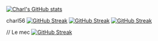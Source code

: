 [![Charl's GitHub stats](https://github-readme-stats.vercel.app/api?username=charl56)](https://github.com/anuraghazra/github-readme-stats)

charl56
[![GitHub Streak](https://github-readme-streak-stats.herokuapp.com/?user=charl56)](https://git.io/streak-stats)
[![GitHub Streak](https://github-readme-streak-stats.herokuapp.com/?user=charl56&theme=dark)](https://git.io/streak-stats)
[![GitHub Streak](https://streak-stats.demolab.com/?user=charl56&theme=dark)](https://git.io/streak-stats)

// Le mec
[![GitHub Streak](https://streak-stats.demolab.com/?user=DenverCoder1&theme=dark)](https://git.io/streak-stats)
